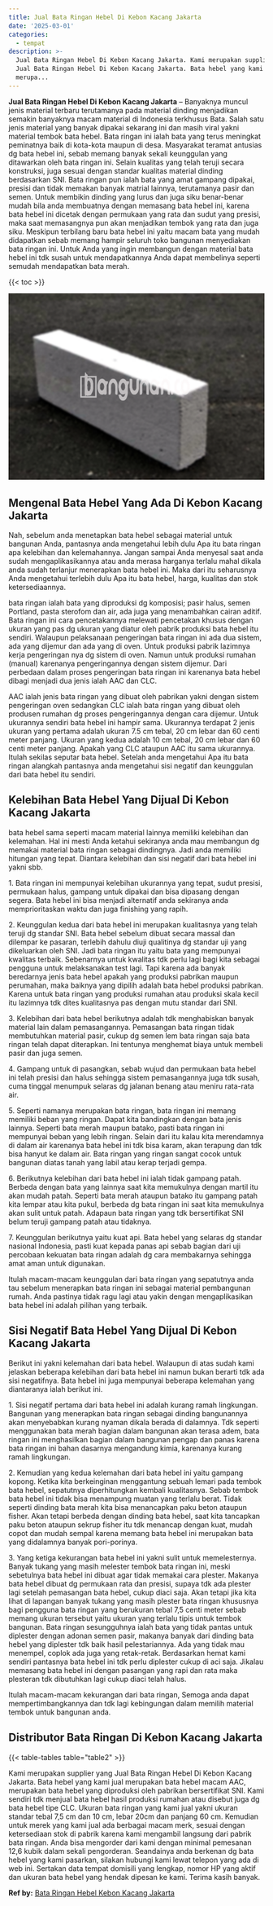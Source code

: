 ```yaml
---
title: Jual Bata Ringan Hebel Di Kebon Kacang Jakarta
date: '2025-03-01'
categories:
  - tempat
description: >-
  Jual Bata Ringan Hebel Di Kebon Kacang Jakarta. Kami merupakan supplier yang
  Jual Bata Ringan Hebel Di Kebon Kacang Jakarta. Bata hebel yang kami jual
  merupa...
---
```


**Jual Bata Ringan Hebel Di Kebon Kacang Jakarta** – Banyaknya muncul jenis material terbaru terutamanya pada material dinding menjadikan semakin banyaknya macam material di Indonesia terkhusus Bata. Salah satu jenis material yang banyak dipakai sekarang ini dan masih viral yakni material tembok bata hebel. Bata ringan ini ialah bata yang terus meningkat peminatnya baik di kota-kota maupun di desa. Masyarakat teramat antusias dg bata hebel ini, sebab memang banyak sekali keunggulan yang ditawarkan oleh bata ringan ini. Selain kualitas yang telah teruji secara konstruksi, juga sesuai dengan standar kualitas material dinding berdasarkan SNI. Bata ringan pun ialah bata yang amat gampang dipakai, presisi dan tidak memakan banyak matrial lainnya, terutamanya pasir dan semen. Untuk membikin dinding yang lurus dan juga siku benar-benar mudah bila anda membuatnya dengan memasang bata hebel ini, karena bata hebel ini dicetak dengan permukaan yang rata dan sudut yang presisi, maka saat memasangnya pun akan menjadikan tembok yang rata dan juga siku. Meskipun terbilang baru bata hebel ini yaitu macam bata yang mudah didapatkan sebab memang hampir seluruh toko bangunan menyediakan bata ringan ini. Untuk Anda yang ingin membangun dengan material bata hebel ini tdk susah untuk mendapatkannya Anda dapat membelinya seperti semudah mendapatkan bata merah.

{{< toc >}}

![Jual Bata Ringan Hebel Di Kebon Kacang Jakarta](/images/jual-hebel-murah-28.png)

## Mengenal Bata Hebel Yang Ada Di Kebon Kacang Jakarta

Nah, sebelum anda menetapkan bata hebel sebagai material untuk bangunan Anda, pantasnya anda mengetahui lebih dulu Apa itu bata ringan apa kelebihan dan kelemahannya. Jangan sampai Anda menyesal saat anda sudah mengaplikasikannya atau anda merasa harganya terlalu mahal dikala anda sudah terlanjur menerapkan bata hebel ini. Maka dari itu seharusnya Anda mengetahui terlebih dulu Apa itu bata hebel, harga, kualitas dan stok ketersediaannya.

bata ringan ialah bata yang diproduksi dg komposisi; pasir halus, semen Portland, pasta sterofom dan air, ada juga yang menambahkan cairan aditif. Bata ringan ini cara pencetakannya melewati pencetakan khusus dengan ukuran yang pas dg ukuran yang diatur oleh pabrik produksi bata hebel itu sendiri. Walaupun pelaksanaan pengeringan bata ringan ini ada dua sistem, ada yang dijemur dan ada yang di oven. Untuk produksi pabrik lazimnya kerja pengeringan nya dg sistem di oven. Namun untuk produksi rumahan (manual) karenanya pengeringannya dengan sistem dijemur. Dari perbedaan dalam proses pengeringan bata ringan ini karenanya bata hebel dibagi menjadi dua jenis ialah AAC dan CLC.

AAC ialah jenis bata ringan yang dibuat oleh pabrikan yakni dengan sistem pengeringan oven sedangkan CLC ialah bata ringan yang dibuat oleh produsen rumahan dg proses pengeringannya dengan cara dijemur. Untuk ukurannya sendiri bata hebel ini hampir sama. Ukurannya terdapat 2 jenis ukuran yang pertama adalah ukuran 7.5 cm tebal, 20 cm lebar dan 60 centi meter panjang. Ukuran yang kedua adalah 10 cm tebal, 20 cm lebar dan 60 centi meter panjang. Apakah yang CLC ataupun AAC itu sama ukurannya. Itulah sekilas seputar bata hebel. Setelah anda mengetahui Apa itu bata ringan alangkah pantasnya anda mengetahui sisi negatif dan keunggulan dari bata hebel itu sendiri.

## Kelebihan Bata Hebel Yang Dijual Di Kebon Kacang Jakarta

bata hebel sama seperti macam material lainnya memiliki kelebihan dan kelemahan. Hal ini mesti Anda ketahui sekiranya anda mau membangun dg memakai material bata ringan sebagai dindingnya. Jadi anda memiliki hitungan yang tepat. Diantara kelebihan dan sisi negatif dari bata hebel ini yakni sbb.

1\. Bata ringan ini mempunyai kelebihan ukurannya yang tepat, sudut presisi, permukaan halus, gampang untuk dipakai dan bisa dipasang dengan segera. Bata hebel ini bisa menjadi alternatif anda sekiranya anda memprioritaskan waktu dan juga finishing yang rapih.

2\. Keunggulan kedua dari bata hebel ini merupakan kualitasnya yang telah teruji dg standar SNI. Bata hebel sebelum dibuat secara massal dan dilempar ke pasaran, terlebih dahulu diuji qualitinya dg standar uji yang dikeluarkan oleh SNI. Jadi bata ringan itu yaitu bata yang mempunyai kwalitas terbaik. Sebenarnya untuk kwalitas tdk perlu lagi bagi kita sebagai pengguna untuk melaksanakan test lagi. Tapi karena ada banyak beredarnya jenis bata hebel apakah yang produksi pabrikan maupun perumahan, maka baiknya yang dipilih adalah bata hebel produksi pabrikan. Karena untuk bata ringan yang produksi rumahan atau produksi skala kecil itu lazimnya tdk dites kualitasnya pas dengan mutu standar dari SNI.

3\. Kelebihan dari bata hebel berikutnya adalah tdk menghabiskan banyak material lain dalam pemasangannya. Pemasangan bata ringan tidak membutuhkan material pasir, cukup dg semen lem bata ringan saja bata ringan telah dapat diterapkan. Ini tentunya menghemat biaya untuk membeli pasir dan juga semen.

4\. Gampang untuk di pasangkan, sebab wujud dan permukaan bata hebel ini telah presisi dan halus sehingga sistem pemasangannya juga tdk susah, cuma tinggal menumpuk selaras dg jalanan benang atau meniru rata-rata air.

5\. Seperti namanya merupakan bata ringan, bata ringan ini memang memiliki beban yang ringan. Dapat kita bandingkan dengan bata jenis lainnya. Seperti bata merah maupun batako, pasti bata ringan ini mempunyai beban yang lebih ringan. Selain dari itu kalau kita merendamnya di dalam air karenanya bata hebel ini tdk bisa karam, akan terapung dan tdk bisa hanyut ke dalam air. Bata ringan yang ringan sangat cocok untuk bangunan diatas tanah yang labil atau kerap terjadi gempa.

6\. Berikutnya kelebihan dari bata hebel ini ialah tidak gampang patah. Berbeda dengan bata yang lainnya saat kita memukulnya dengan martil itu akan mudah patah. Seperti bata merah ataupun batako itu gampang patah kita lempar atau kita pukul, berbeda dg bata ringan ini saat kita memukulnya akan sulit untuk patah. Adapaun bata ringan yang tdk bersertifikat SNI belum teruji gampang patah atau tidaknya.

7\. Keunggulan berikutnya yaitu kuat api. Bata hebel yang selaras dg standar nasional Indonesia, pasti kuat kepada panas api sebab bagian dari uji percobaan kekuatan bata ringan adalah dg cara membakarnya sehingga amat aman untuk digunakan.

Itulah macam-macam keunggulan dari bata ringan yang sepatutnya anda tau sebelum menerapkan bata ringan ini sebagai material pembangunan rumah. Anda pastinya tidak ragu lagi atau yakin dengan mengaplikasikan bata hebel ini adalah pilihan yang terbaik.

## Sisi Negatif Bata Hebel Yang Dijual Di Kebon Kacang Jakarta

Berikut ini yakni kelemahan dari bata hebel. Walaupun di atas sudah kami jelaskan beberapa kelebihan dari bata hebel ini namun bukan berarti tdk ada sisi negatifnya. Bata hebel ini juga mempunyai beberapa kelemahan yang diantaranya ialah berikut ini.

1\. Sisi negatif pertama dari bata hebel ini adalah kurang ramah lingkungan. Bangunan yang menerapkan bata ringan sebagai dinding bangunannya akan menyebabkan kurang nyaman dikala berada di dalamnya. Tdk seperti menggunakan bata merah bagian dalam bangunan akan terasa adem, bata ringan ini menghasilkan bagian dalam bangunan pengap dan panas karena bata ringan ini bahan dasarnya mengandung kimia, karenanya kurang ramah lingkungan.

2\. Kemudian yang kedua kelemahan dari bata hebel ini yaitu gampang kopong. Ketika kita berkeinginan menggantung sebuah lemari pada tembok bata hebel, sepatutnya diperhitungkan kembali kualitasnya. Sebab tembok bata hebel ini tidak bisa menampung muatan yang terlalu berat. Tidak seperti dinding bata merah kita bisa menancapkan paku beton ataupun fisher. Akan tetapi berbeda dengan dinding bata hebel, saat kita tancapkan paku beton ataupun sekrup fisher itu tdk menancap dengan kuat, mudah copot dan mudah sempal karena memang bata hebel ini merupakan bata yang didalamnya banyak pori-porinya.

3\. Yang ketiga kekurangan bata hebel ini yakni sulit untuk memelesternya. Banyak tukang yang masih melester tembok bata ringan ini, meski sebetulnya bata hebel ini dibuat agar tidak memakai cara plester. Makanya bata hebel dibuat dg permukaan rata dan presisi, supaya tdk ada plester lagi setelah pemasangan bata hebel, cukup diaci saja. Akan tetapi jika kita lihat di lapangan banyak tukang yang masih plester bata ringan khususnya bagi pengguna bata ringan yang berukuran tebal 7,5 centi meter sebab memang ukuran tersebut yaitu ukuran yang terlalu tipis untuk tembok bangunan. Bata ringan sesungguhnya ialah bata yang tidak pantas untuk diplester dengan adonan semen pasir, makanya banyak dari dinding bata hebel yang diplester tdk baik hasil pelestariannya. Ada yang tidak mau menempel, coplok ada juga yang retak-retak. Berdasarkan hemat kami sendiri pantasnya bata hebel ini tdk perlu diplester cukup di aci saja. Jikalau memasang bata hebel ini dengan pasangan yang rapi dan rata maka plesteran tdk dibutuhkan lagi cukup diaci telah halus.

Itulah macam-macam kekurangan dari bata ringan, Semoga anda dapat mempertimbangkannya dan tdk lagi kebingungan dalam memilih material tembok untuk bangunan anda.

## Distributor Bata Ringan Di Kebon Kacang Jakarta

{{< table-tables table="table2" >}}

Kami merupakan supplier yang Jual Bata Ringan Hebel Di Kebon Kacang Jakarta. Bata hebel yang kami jual merupakan bata hebel macam AAC, merupakan bata hebel yang diproduksi oleh pabrikan bersertifikat SNI. Kami sendiri tdk menjual bata hebel hasil produksi rumahan atau disebut juga dg bata hebel tipe CLC. Ukuran bata ringan yang kami jual yakni ukuran standar tebal 7,5 cm dan 10 cm, lebar 20cm dan panjang 60 cm. Kemudian untuk merek yang kami jual ada berbagai macam merk, sesuai dengan ketersediaan stok di pabrik karena kami mengambil langsung dari pabrik bata ringan. Anda bisa mengorder dari kami dengan minimal pemesanan 12,6 kubik dalam sekali pengorderan. Seandainya anda berkenan dg bata hebel yang kami pasarkan, silakan hubungi kami lewat telepon yang ada di web ini. Sertakan data tempat domisili yang lengkap, nomor HP yang aktif dan ukuran bata hebel yang hendak dipesan ke kami. Terima kasih banyak.

**Ref by:** [Bata Ringan Hebel Kebon Kacang Jakarta](https://id.wikipedia.org/wiki/Bata)
